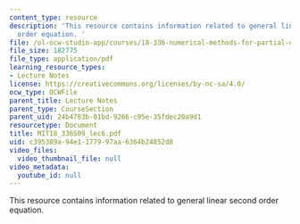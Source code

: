 ```yaml
---
content_type: resource
description: 'This resource contains information related to general linear second
  order equation. '
file: /ol-ocw-studio-app/courses/18-336-numerical-methods-for-partial-differential-equations-spring-2009/c395389a94e1177997aa6364b24852d8_MIT18_336S09_lec6.pdf
file_size: 182775
file_type: application/pdf
learning_resource_types:
- Lecture Notes
license: https://creativecommons.org/licenses/by-nc-sa/4.0/
ocw_type: OCWFile
parent_title: Lecture Notes
parent_type: CourseSection
parent_uid: 24b4783b-01bd-9266-c95e-35fdec20a9d1
resourcetype: Document
title: MIT18_336S09_lec6.pdf
uid: c395389a-94e1-1779-97aa-6364b24852d8
video_files:
  video_thumbnail_file: null
video_metadata:
  youtube_id: null
---
```

This resource contains information related to general linear second order equation. 